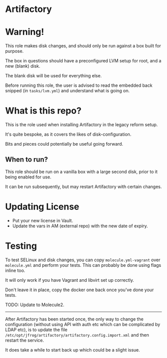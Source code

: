 Artifactory
===========

Warning!
========

This role makes disk changes, and should only be run against a box built for purpose.

The box in questions should have a preconfigured LVM setup for root, and a new (blank) disk.

The blank disk will be used for everything else.

Before running this role, the user is advised to read the embedded back snipped (in `tasks/lvm.yml`) and understand what is going on.

What is this repo?
==================

This is the role used when installing Artifactory in the legacy reform setup.

It's quite bespoke, as it covers the likes of disk-configuration.

Bits and pieces could potentially be useful going forward.

When to run?
------------

This role should be run on a vanilla box with a large second disk, prior to it being enabled for use.

It can be run subsequently, but may restart Artifactory with certain changes.

Updating License
================

* Put your new license in Vault.
* Update the vars in AM (external repo) with the new date of expiry.

Testing
=======

To test SELinux and disk changes, you can copy `molecule.yml-vagrant` over `molecule.yml` and perform your tests. This can probably be done using flags inline too.

It will only work if you have Vagrant and libvirt set up correctly.

Don't leave it in place, copy the docker one back once you've done your tests.

TODO: Update to Molecule2.

----

After Artifactory has been started once, the only way to change the configuration (without using API with auth etc which can be complicated by LDAP etc), is to update the file `/etc/opt/jfrog/artifactory/artifactory.config.import.xml` and then restart the service.

It does take a while to start back up which could be a slight issue.
